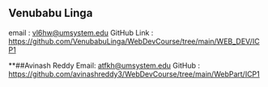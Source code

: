 

## Venubabu Linga
email : vl6hw@umsystem.edu
GitHub Link : https://github.com/VenubabuLinga/WebDevCourse/tree/main/WEB_DEV/ICP1


**##Avinash Reddy
Email: atfkh@umsystem.edu
GitHub : https://github.com/avinashreddy3/WebDevCourse/tree/main/WebPart/ICP1


